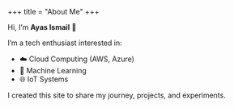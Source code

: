 +++
title = "About Me"
+++

Hi, I’m **Ayas Ismail** 👋  

I’m a tech enthusiast interested in:
- ☁️ Cloud Computing (AWS, Azure)  
- 🤖 Machine Learning  
- 🌐 IoT Systems  

I created this site to share my journey, projects, and experiments.  
